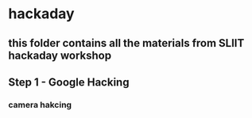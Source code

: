 # hackaday
this folder contains all the materials from SLIIT hackaday workshop
---

## Step 1 - Google Hacking

### camera hakcing



